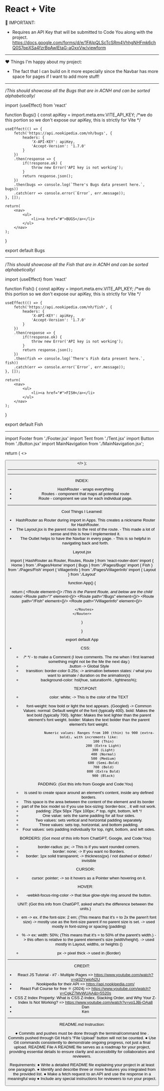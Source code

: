 # React + Vite

👏 IMPORTANT:

* Requires an API Key that will be submitted to Code You along with the project.
https://docs.google.com/forms/d/e/1FAIpQLScTcSRm4VhhgNHFmk6chQ0S7ppXSa4fzrBpAwlEtaG-aOxxVw/viewform

--------------------------------------------------------------------------------------------------------------------

❤️ Things I'm happy about my project:

* The fact that I can build on it more especially since the Navbar has more space for pages if I want to add more stuff!

--------------------------------------------------------------------------------------------------------------------

/*This should showcase all the Bugs that are in ACNH and can be sorted alphabetically*/


import {useEffect} from 'react'

function Bugs() {
    const apiKey = import.meta.env.VITE_API_KEY; /*we do this portion so we don't expose our apiKey, this is strictly for Vite */

    useEffect(() => {
        fetch('https://api.nookipedia.com/nh/bugs', {
            headers: {
                'X-API-KEY': apiKey,
                'Accept-Version': '1.7.0'
            }
        })
        .then(response => {
            if(!response.ok) {
                throw new Error('API key is not working');
            }
            return response.json();
        })
        .then(bugs => console.log(`There's Bugs data present here.`, bugs))
        .catch(err => console.error(`Error`, err.message));
    }, []);

    return(
        <nav>
            <ul>
                <li><a href="#">BUGS</a></li>
            </ul>
        </nav>
    );

}

export default Bugs



-----------------------------------------------------------------------------------------

/*This should showcase all the Fish that are in ACNH and can be sorted alphabetically*/


import {useEffect} from 'react'

function Fish() {
    const apiKey = import.meta.env.VITE_API_KEY; /*we do this portion so we don't expose our apiKey, this is strictly for Vite */

    useEffect(() => {
        fetch('https://api.nookipedia.com/nh/fish', {
            headers: {
                'X-API-KEY': apiKey,
                'Accept-Version': '1.7.0'
            }
        })
        .then(response => {
            if(!response.ok) {
                throw new Error('API key is not working');
            }
            return response.json();
        })
        .then(fish => console.log(`There's Fish data present here.`, fish))
        .catch(err => console.error(`Error`, err.message));
    }, []);

    return(
        <nav>
            <ul>
                <li><a href="#">FISH</a></li>
            </ul>
        </nav>
    );

}

export default Fish


-----------------------------------------------------------------------------------------

import Footer from './Footer.jsx'
import Tent from './Tent.jsx'
import Button from './Button.jsx'
import MainNavigation from './MainNavigation.jsx';

  return (
    <>
      <Header/> 
      <MainNavigation/>
      <Tent/>
      <Button/>
      <Footer/>
    </>
  );

------------------------------------------------------------------------------
-----------------------------------------------------------------------------



INDEX: 

* HashRouter - wraps everything 
* Routes - component that maps all potential route
* Route - component we use for each individual page.

-----------------------------------------------------------------------------------------

Cool Things I Learned:

* HashRouter as Router during import in Apps. This creates a nickname Router for HashRouter.
* The Layout.jsx is the parent route to the rest of the route. - This made a lot of sense and this is how I implemented it.
* The Outlet helps to have the Navbar in every page. - This is so helpful in navigating back and forth.

Layout.jsx

import { HashRouter as Router, Routes, Route } from 'react-router-dom'
import { Home } from './Pages/Home'
import { Bugs } from './Pages/Bugs'
import { Fish } from './Pages/Fish'
import { VillagerInfo } from './Pages/VillagerInfo'
import { Layout } from './Layout'

function App() {

  return (
    <Router>
      <Routes>
        <Route element={<Layout/>}> /*This is the Parent Route, and below are the child routes*/
          <Route path="/" element={<Home/>}/>
          <Route path="/Bugs" element={<Bugs/>}/>
          <Route path="/Fish" element={<Fish/>}/>
          <Route path="/VillagerInfo" element={<VillagerInfo/>}/>
        </Route>

      </Routes>
    </Router>
  )
  
}

export default App

* CSS:
    - /* */ - to make a Comment (I love comments. The me when I first learned something might not be the Me the next day.)
    - .button -> Global Style
    - transition: border-color 0.25s; -> animation between states: / what you want to animate / duration os the animation(s)
    - background-color: hsl(hue, saturation% , lightness%);

    TEXT/FONT:
    - color: white; -> This is the color of the TEXT

    - font-weight: how bold or light the text appears. (Googled)
                  -> Common Values:
                        normal: Default weight of the font (typically 400).
                        bold: Makes the text bold (typically 700).
                        lighter: Makes the text lighter than the parent element's font weight.
                        bolder: Makes the text bolder than the parent element's font weight.

                    Numeric values: Ranges from 100 (thin) to 900 (extra-bold), with increments like:
                        100 (Thin)
                        200 (Extra Light)
                        300 (Light)
                        400 (Normal)
                        500 (Medium)
                        600 (Semi-Bold)
                        700 (Bold)
                        800 (Extra Bold)
                        900 (Black)

    PADDING: (Got this info from Google and Code:You)
    - is used to create space around an element's content, inside any defined borders. 
    - This space is the area between the content of the element and its border
    - part of the box model so if you use box-sizing: border-box; , it will not work.
    - padding: 25px 50px 75px 100px; /* top, right, bottom, left */
    - One value: sets the same padding for all four sides.
    - Two values: sets vertical and horizontal padding separately.
    - Three values: sets top, horizontal, and bottom padding.
    - Four values: sets padding individually for top, right, bottom, and left sides.
    
    BORDERS: (Got most of this info from ChatGPT, Google, and Code:You)
    - border-radius: px; -> This is if you want rounded corners.
    - border: none; -> If you want no Borders.
    - border: 1px solid transparent; -> thickness(px) / not dashed or dotted / invisible

    CURSOR:
    - cursor: pointer; -> so it hovers as a Pointer when hovering on it.

    HOVER:
    - -webkit-focus-ring-color -> that blue glow-style ring around the button.

    UNIT: (Got this info from ChatGPT, asked what's the difference between the units.)
    - em -> ex. if the font-size: 2 em; (This means that it's = to 2x the paren't font size) 
         -> mostly use as the font-size parent if no parent size is set. 
         -> used mostly in font-sizing or spacing (padding)

    - %  -> ex: width: 50%; (This means that it's = to 50% of the parent's width.)
         -> this often is relative to the parent element's size (width/height).
         -> used mostly in Layout, widths, or heights ()

    - px -> pixel thick
         -> used in (Border)


---------------------------------------------------------------------------------------------
CREDIT:

* React JS Tutorial - #7 - Multiple Pages => https://www.youtube.com/watch?v=qi32YwjoN2U
* Nookipedia for their API => https://api.nookipedia.com/
* React Full Course for free ⚛️ (2024) => https://www.youtube.com/watch?v=CgkZ7MvWUAA&t=5520s
* CSS Z Index Property: What is CSS Z-Index, Stacking Order, and Why Your Z-Index Is Not Working? 
  => https://www.youtube.com/watch?v=vo1JBj-OAa8
* Dan
* Ken



---------------------------------------------------------------------------------------------

README.md Instruction:

● Commits and pushes must be done through the terminal/command line . 
Commits pushed through Git Hub’s “File Upload” button will not be counted. 
● Use Git commands consistently to demonstrate ongoing progress, not just a final upload. 
README File A README file serves as a roadmap for your project, providing essential details to ensure clarity and accessibility for collaborators and reviewers.

Requirements: 
● Write a detailed README file explaining your project in at least one paragraph. 
● Identify and describe three or more features you integrated from the provided list. 
● Make a fetch request to an API and use the response in a meaningful way 
● Include any special instructions for reviewers to run your project.
